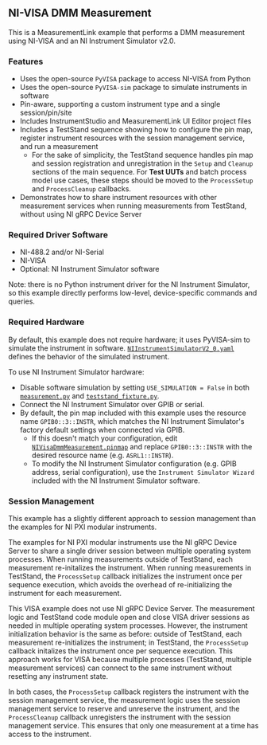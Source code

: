## NI-VISA DMM Measurement

This is a MeasurementLink example that performs a DMM measurement using NI-VISA
and an NI Instrument Simulator v2.0. 

### Features

- Uses the open-source `PyVISA` package to access NI-VISA from Python
- Uses the open-source `PyVISA-sim` package to simulate instruments in software
- Pin-aware, supporting a custom instrument type and a single session/pin/site
- Includes InstrumentStudio and MeasurementLink UI Editor project files
- Includes a TestStand sequence showing how to configure the pin map, register
  instrument resources with the session management service, and run a measurement
  - For the sake of simplicity, the TestStand sequence handles pin map and session
    registration and unregistration in the `Setup` and `Cleanup` sections of the main 
    sequence. For **Test UUTs** and batch process model use cases, these steps should
    be moved to the `ProcessSetup` and `ProcessCleanup` callbacks.
- Demonstrates how to share instrument resources with other measurement services
  when running measurements from TestStand, without using NI gRPC Device Server

### Required Driver Software

- NI-488.2 and/or NI-Serial
- NI-VISA
- Optional: NI Instrument Simulator software

Note: there is no Python instrument driver for the NI Instrument Simulator, so
this example directly performs low-level, device-specific commands and queries.

### Required Hardware

By default, this example does not require hardware; it uses PyVISA-sim to
simulate the instrument in software.
[`NIInstrumentSimulatorV2_0.yaml`](./NIInstrumentSimulatorV2_0.yaml) defines the
behavior of the simulated instrument. 

To use NI Instrument Simulator hardware:
- Disable software simulation by setting `USE_SIMULATION = False` in both
  [`measurement.py`](./measurement.py) and
  [`teststand_fixture.py`](./teststand_fixture.py). 
- Connect the NI Instrument Simulator over GPIB or serial.
- By default, the pin map included with this example uses the resource name
  `GPIB0::3::INSTR`, which matches the NI Instrument Simulator's factory default
  settings when connected via GPIB.
  - If this doesn't match your configuration, edit
    [`NIVisaDmmMeasurement.pinmap`](./NIVisaDmmMeasurement.pinmap) and replace
    `GPIB0::3::INSTR` with the desired resource name (e.g. `ASRL1::INSTR`).
  - To modify the NI Instrument Simulator configuration (e.g. GPIB address,
    serial configuration), use the `Instrument Simulator Wizard` included with
    the NI Instrument Simulator software.

### Session Management

This example has a slightly different approach to session management than the
examples for NI PXI modular instruments. 

The examples for NI PXI modular instruments use the NI gRPC Device Server to
share a single driver session between multiple operating system processes. When running
measurements outside of TestStand, each measurement re-initalizes the
instrument. When running measurements in TestStand, the `ProcessSetup` callback
initializes the instrument once per sequence execution, which avoids
the overhead of re-initializing the instrument for each measurement.

This VISA example does not use NI gRPC Device Server. The measurement logic and
TestStand code module open and close VISA driver sessions as needed in multiple
operating system processes. However, the instrument initialization behavior is
the same as before: outside of TestStand, each measurement re-initializes the
instrument; in TestStand, the `ProcessSetup` callback initalizes the instrument
once per sequence execution. This approach works for VISA because multiple
processes (TestStand, multiple measurement services) can connect to the same
instrument without resetting any instrument state.

In both cases, the `ProcessSetup` callback registers the instrument with the
session management service, the measurement logic uses the session management
service to reserve and unreserve the instrument, and the `ProcessCleanup`
callback unregisters the instrument with the session management service. This
ensures that only one measurement at a time has access to the instrument.